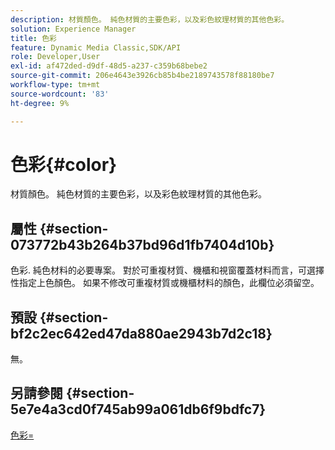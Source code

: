 ```yaml
---
description: 材質顏色。 純色材質的主要色彩，以及彩色紋理材質的其他色彩。
solution: Experience Manager
title: 色彩
feature: Dynamic Media Classic,SDK/API
role: Developer,User
exl-id: af472ded-d9df-48d5-a237-c359b68bebe2
source-git-commit: 206e4643e3926cb85b4be2189743578f88180be7
workflow-type: tm+mt
source-wordcount: '83'
ht-degree: 9%

---
```


# 色彩{#color}

材質顏色。 純色材質的主要色彩，以及彩色紋理材質的其他色彩。

## 屬性 {#section-073772b43b264b37bd96d1fb7404d10b}

色彩. 純色材料的必要專案。 對於可重複材質、機櫃和視窗覆蓋材料而言，可選擇性指定上色顏色。 如果不修改可重複材質或機櫃材料的顏色，此欄位必須留空。

## 預設 {#section-bf2c2ec642ed47da880ae2943b7d2c18}

無。

## 另請參閱 {#section-5e7e4a3cd0f745ab99a061db6f9bdfc7}

[色彩=](../../../../../ir-api/http-protocol/image-rendering-api-ref/c-ir-http-protocol-ref/c-ir-http-protocol-command-reference/r-ir-http-color.md#reference-ea3cba9edfe94dbab86d8f123a9ed0aa)
